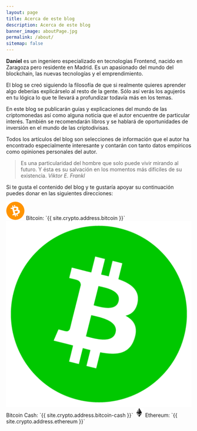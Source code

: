 ```yaml
---
layout: page
title: Acerca de este blog
description: Acerca de este blog
banner_image: aboutPage.jpg
permalink: /about/
sitemap: false
---
```


**Daniel** es un ingeniero especializado en tecnologías Frontend, nacido en Zaragoza pero residente en Madrid. Es un apasionado del mundo del blockchain, las nuevas tecnologías y el emprendimiento.

El blog se creó siguiendo la filosofía de que si realmente quieres aprender algo deberías explicárselo al resto de la gente. Sólo así verás los agujerós en tu lógica lo que te llevará a profundizar todavía más en los temas.

En este blog se publicarán guías y explicaciones del mundo de las criptomonedas así como alguna noticia que el autor encuentre de particular interés. También se recomendarán libros y se hablará de oportunidades de inversión en el mundo de las criptodivisas.

Todos los artículos del blog son selecciones de información que el autor ha encontrado especialmente interesante y contarán con tanto datos empíricos como opiniones personales del autor.

>Es una particularidad del hombre que solo puede vivir mirando al futuro. Y ésta es su salvación en los momentos más difíciles de su existencia. <cite>Viktor E. Frankl</cite>

Si te gusta el contenido del blog y te gustaría apoyar su continuación puedes donar en las siguientes direcciones:

<img src="/images/general/cryptocurrencies/bitcoin.png" alt="Bitcoin" class="small-image" title="Bitcoin"/>
Bitcoin: `{{ site.crypto.address.bitcoin }}`

<img src="/images/general/cryptocurrencies/bch.png" alt="Bitcoin Cash" class="small-image" title="Bitcoin Cash"/>
Bitcoin Cash: `{{ site.crypto.address.bitcoin-cash }}`

<img src="/images/general/cryptocurrencies/ethereum.jpg" alt="Ethereum" class="small-image" title="Ethereum"/>
Ethereum: `{{ site.crypto.address.ethereum }}`